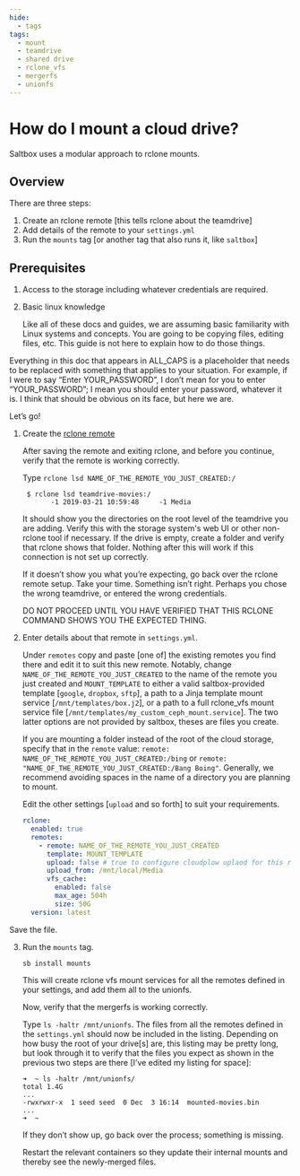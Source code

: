 ```yaml
---
hide:
  - tags
tags:
  - mount
  - teamdrive
  - shared drive
  - rclone_vfs
  - mergerfs
  - unionfs
---
```


# How do I mount a cloud drive?

Saltbox uses a modular approach to rclone mounts.

## Overview

There are three steps:

1. Create an rclone remote [this tells rclone about the teamdrive]
2. Add details of the remote to your `settings.yml`
3. Run the `mounts` tag [or another tag that also runs it, like `saltbox`]

## Prerequisites

1. Access to the storage including whatever credentials are required.
2. Basic linux knowledge

    Like all of these docs and guides, we are assuming basic familiarity with Linux systems and concepts.  You are going to be copying files, editing files, etc.  This guide is not here to explain how to do those things.

Everything in this doc that appears in ALL_CAPS is a placeholder that needs to be replaced with something that applies to your situation.  For example, if I were to say “Enter YOUR_PASSWORD”, I don’t mean for you to enter “YOUR_PASSWORD”; I mean you should enter your password, whatever it is.  I think that should be obvious on its face, but here we are.

Let’s go!

1. Create the [rclone remote](../rclone-remote.md)

    After saving the remote and exiting rclone, and before you continue, verify that the remote is working correctly.

    Type `rclone lsd NAME_OF_THE_REMOTE_YOU_JUST_CREATED:/`

    ```text
     $ rclone lsd teamdrive-movies:/
           -1 2019-03-21 10:59:48     -1 Media
    ```

    It should show you the directories on the root level of the teamdrive you are adding.  Verify this with the storage system's web UI or other non-rclone tool if necessary.  If the drive is empty, create a folder and verify that rclone shows that folder.  Nothing after this will work if this connection is not set up correctly.

    If it doesn’t show you what you’re expecting, go back over the rclone remote setup.  Take your time.  Something isn’t right.  Perhaps you chose the wrong teamdrive, or entered the wrong credentials.

    DO NOT PROCEED UNTIL YOU HAVE VERIFIED THAT THIS RCLONE COMMAND SHOWS YOU THE EXPECTED THING.

2. Enter details about that remote in `settings.yml`.

   Under `remotes` copy and paste [one of] the existing remotes you find there and edit it to suit this new remote.  Notably, change `NAME_OF_THE_REMOTE_YOU_JUST_CREATED` to the name of the remote you just created and `MOUNT_TEMPLATE` to either a valid saltbox-provided template [`google`, `dropbox`, `sftp`], a path to a Jinja template mount service [`/mnt/templates/box.j2`], or a path to a full rclone_vfs mount service file [`/mnt/templates/my_custom_ceph_mount.service`].  The two latter options are not provided by saltbox, theses are files you create.

   If you are mounting a folder instead of the root of the cloud storage, specify that in the `remote` value: `remote: NAME_OF_THE_REMOTE_YOU_JUST_CREATED:/bing` or `remote: "NAME_OF_THE_REMOTE_YOU_JUST_CREATED:/Bang Boing"`.  Generally, we recommend avoiding spaces in the name of a directory you are planning to mount.

   Edit the other settings [`upload` and so forth] to suit your requirements.
   
    ```yaml
    rclone:
      enabled: true
      remotes:
        - remote: NAME_OF_THE_REMOTE_YOU_JUST_CREATED
          template: MOUNT_TEMPLATE
          upload: false # true to configure cloudplow uplaod for this remote
          upload_from: /mnt/local/Media
          vfs_cache:
            enabled: false
            max_age: 504h
            size: 50G
      version: latest
    ```

  Save the file.

3. Run the `mounts` tag.

    ```
    sb install mounts
    ```
    
    This will create rclone vfs mount services for all the remotes defined in your settings, and add them all to the unionfs.

    Now, verify that the mergerfs is working correctly.

    Type `ls -haltr /mnt/unionfs`.  The files from all the remotes defined in the `settings.yml` should now be included in the listing.  Depending on how busy the root of your drive[s] are, this listing may be pretty long, but look through it to verify that the files you expect as shown in the previous two steps are there [I’ve edited my listing for space]:

    ```text
    ➜  ~ ls -haltr /mnt/unionfs/
    total 1.4G
    ...
    -rwxrwxr-x  1 seed seed  0 Dec  3 16:14  mounted-movies.bin
    ...
    ➜  ~
    ```

    If they don’t show up, go back over the process; something is missing.

    Restart the relevant containers so they update their internal mounts and thereby see the newly-merged files.
